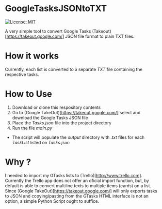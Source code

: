 # GoogleTasksJSONtoTXT

[![License: MIT](https://img.shields.io/badge/License-MIT-yellow.svg)](https://opensource.org/licenses/MIT)

A very simple tool to convert Google Tasks (Takeout)[https://takeout.google.com/] JSON file format to plain TXT files.

# How it works

Currently, each list is converted to a separate _TXT_ file containing the respective tasks.

# How to Use

1. Download or clone this respository contents
2. Go to (Google TakeOut)[https://takeout.google.com/] select and download the Google Tasks JSON file 
3. Place the _Tasks.json_ file into the project directory
4. Run the file _main.py_
  - The script will populate the _output_ directory with _.txt_ files for each _TaskList_ listed on  _Tasks.json_

# Why ?

I needed to import my GTasks lists to (Trello)[http://www.trello.com]. Currently the Trello app does not offer an oficial import function, but, by default is able to convert multiline texts to multiple items (cards) on a list. 
Since (Google TakeOut)[https://takeout.google.com/] will only exports tasks to JSON and copying/pasting from the GTasks HTML interface is not an option, a simple Python Script ought to suffice.

